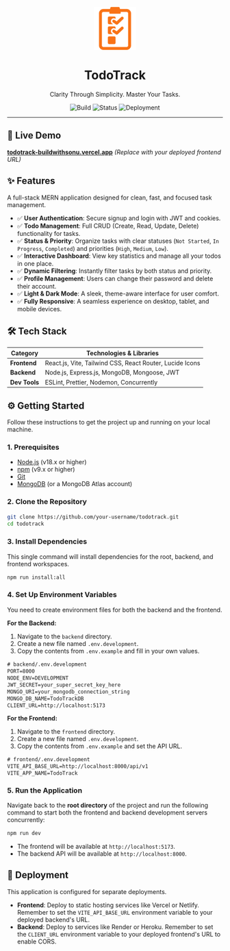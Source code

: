 <div align="center">
  <img src="frontend/public/logo.svg" alt="TodoTrack Logo" width="100" />
  <h1>TodoTrack</h1>
  <p>Clarity Through Simplicity. Master Your Tasks.</p>

  <p>
    <img alt="Build" src="https://img.shields.io/badge/Build-Passing-f97316">
    <img alt="Status" src="https://img.shields.io/badge/Status-Active-f97316">
    <img alt="Deployment" src="https://img.shields.io/badge/Deployment-Ready-f97316">
  </p>
</div>

---

## 🚀 Live Demo

**[todotrack-buildwithsonu.vercel.app](https://todotrack-buildwithsonu.vercel.app/)** _(Replace with your deployed frontend URL)_

## ✨ Features

A full-stack MERN application designed for clean, fast, and focused task management.

- ✅ **User Authentication**: Secure signup and login with JWT and cookies.
- ✅ **Todo Management**: Full CRUD (Create, Read, Update, Delete) functionality for tasks.
- ✅ **Status & Priority**: Organize tasks with clear statuses (`Not Started`, `In Progress`, `Completed`) and priorities (`High`, `Medium`, `Low`).
- ✅ **Interactive Dashboard**: View key statistics and manage all your todos in one place.
- ✅ **Dynamic Filtering**: Instantly filter tasks by both status and priority.
- ✅ **Profile Management**: Users can change their password and delete their account.
- ✅ **Light & Dark Mode**: A sleek, theme-aware interface for user comfort.
- ✅ **Fully Responsive**: A seamless experience on desktop, tablet, and mobile devices.

## 🛠️ Tech Stack

| Category      | Technologies & Libraries                                 |
| ------------- | -------------------------------------------------------- |
| **Frontend**  | React.js, Vite, Tailwind CSS, React Router, Lucide Icons |
| **Backend**   | Node.js, Express.js, MongoDB, Mongoose, JWT              |
| **Dev Tools** | ESLint, Prettier, Nodemon, Concurrently                  |

## ⚙️ Getting Started

Follow these instructions to get the project up and running on your local machine.

### 1. Prerequisites

- [Node.js](https://nodejs.org/) (v18.x or higher)
- [npm](https://www.npmjs.com/) (v9.x or higher)
- [Git](https://git-scm.com/)
- [MongoDB](https://www.mongodb.com/try/download/community) (or a MongoDB Atlas account)

### 2. Clone the Repository

```sh
git clone https://github.com/your-username/todotrack.git
cd todotrack
```

### 3. Install Dependencies

This single command will install dependencies for the root, backend, and frontend workspaces.

```sh
npm run install:all
```

### 4. Set Up Environment Variables

You need to create environment files for both the backend and the frontend.

**For the Backend:**

1.  Navigate to the `backend` directory.
2.  Create a new file named `.env.development`.
3.  Copy the contents from `.env.example` and fill in your own values.

```env
# backend/.env.development
PORT=8000
NODE_ENV=DEVELOPMENT
JWT_SECRET=your_super_secret_key_here
MONGO_URI=your_mongodb_connection_string
MONGO_DB_NAME=TodoTrackDB
CLIENT_URL=http://localhost:5173
```

**For the Frontend:**

1.  Navigate to the `frontend` directory.
2.  Create a new file named `.env.development`.
3.  Copy the contents from `.env.example` and set the API URL.

```env
# frontend/.env.development
VITE_API_BASE_URL=http://localhost:8000/api/v1
VITE_APP_NAME=TodoTrack
```

### 5. Run the Application

Navigate back to the **root directory** of the project and run the following command to start both the frontend and backend development servers concurrently:

```sh
npm run dev
```

- The frontend will be available at `http://localhost:5173`.
- The backend API will be available at `http://localhost:8000`.

## 🚀 Deployment

This application is configured for separate deployments.

- **Frontend**: Deploy to static hosting services like Vercel or Netlify. Remember to set the `VITE_API_BASE_URL` environment variable to your deployed backend's URL.
- **Backend**: Deploy to services like Render or Heroku. Remember to set the `CLIENT_URL` environment variable to your deployed frontend's URL to enable CORS.
